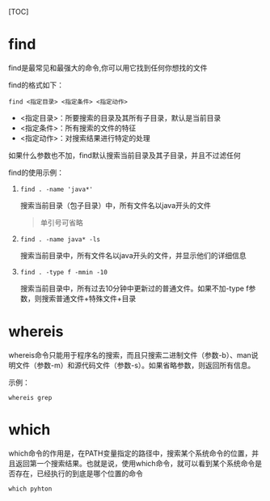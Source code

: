 [TOC]



# find

find是最常见和最强大的命令,你可以用它找到任何你想找的文件

find的格式如下：

`find <指定目录> <指定条件> <指定动作>`

- <指定目录>：所要搜索的目录及其所有子目录，默认是当前目录
- <指定条件>：所有搜索的文件的特征
- <指定动作>：对搜索结果进行特定的处理

如果什么参数也不加，find默认搜索当前目录及其子目录，并且不过滤任何

find的使用示例：

1. `find . -name 'java*'`

   搜索当前目录（包子目录）中，所有文件名以java开头的文件

   > 单引号可省略

2. `find . -name java* -ls` 

   搜索当前目录中，所有文件名以java开头的文件，并显示他们的详细信息

3. `find . -type f -mmin -10 `

   搜索当前目录中，所有过去10分钟中更新过的普通文件。如果不加-type f参数，则搜索普通文件+特殊文件+目录

# whereis

whereis命令只能用于程序名的搜索，而且只搜索二进制文件（参数-b）、man说明文件（参数-m）和源代码文件（参数-s）。如果省略参数，则返回所有信息。

示例：

`whereis grep`

# which

which命令的作用是，在PATH变量指定的路径中，搜索某个系统命令的位置，并且返回第一个搜索结果。也就是说，使用which命令，就可以看到某个系统命令是否存在，已经执行的到底是哪个位置的命令

`which pyhton`

